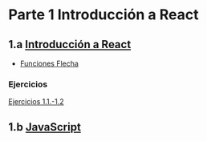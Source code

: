 # Parte 1 Introducción a React
## 1.a [Introducción a React](https://fullstackopen.com/es/part1/introduccion_a_react)
- [Funciones Flecha](https://developer.mozilla.org/es/docs/Web/JavaScript/Reference/Functions/Arrow_functions)

### Ejercicios
[Ejercicios 1.1.-1.2](https://fullstackopen.com/es/part1/introduccion_a_react#ejercicios-1-1-1-2)


## 1.b [JavaScript](https://fullstackopen.com/es/part1/java_script)
